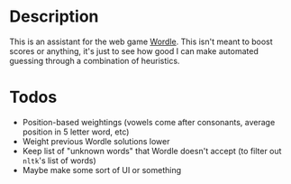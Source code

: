 # Description

This is an assistant for the web game
[Wordle](https://www.powerlanguage.co.uk/wordle/). This isn't meant to boost
scores or anything, it's just to see how good I can make automated guessing
through a combination of heuristics.

# Todos

- Position-based weightings (vowels come after consonants, average position in 5
  letter word, etc)
- Weight previous Wordle solutions lower
- Keep list of "unknown words" that Wordle doesn't accept (to filter out
  `nltk`'s list of words)
- Maybe make some sort of UI or something
